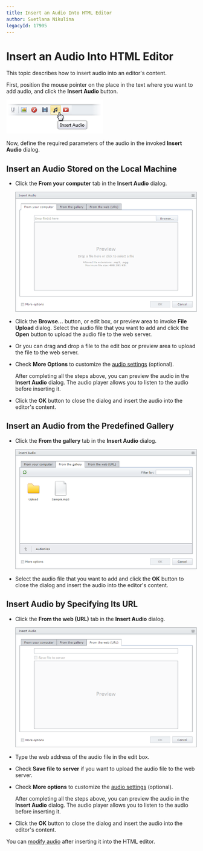 ```yaml
---
title: Insert an Audio Into HTML Editor
author: Svetlana Nikulina
legacyId: 17905
---
```

# Insert an Audio Into HTML Editor
This topic describes how to insert audio into an editor's content.

First, position the mouse pointer on the place in the text where you want to add audio, and click the **Insert Audio** button.

![EUD_InsertAudioButton](../../../images/img25639.png)

Now, define the required parameters of the audio in the invoked **Insert Audio** dialog.

## Insert an Audio Stored on the Local Machine
* Click the **From your computer** tab in the **Insert Audio** dialog.
	
	![EUD_InsertAudio_fromAudio](../../../images/img25643.png)
* Click the **Browse...** button, or edit box, or preview area to invoke **File Upload** dialog. Select the audio file that you want to add and click the **Open** button to upload the audio file to the web server.
* Or you can drag and drop a file to the edit box or preview area to upload the file to the web server.
* Check **More Options** to customize the [audio settings](audio-settings.md) (optional).
	
	After completing all the steps above, you can preview the audio in the **Insert Audio** dialog. The audio player allows you to listen to the audio before inserting it.
* Click the **OK** button to close the dialog and insert the audio into the editor's content.

## Insert an Audio from the Predefined Gallery
* Click the **From the gallery** tab in the **Insert Audio** dialog.
	
	![EUD_InsertAudio_fromGallery](../../../images/img118703.png)
* Select the audio file that you want to add and click the **OK** button to close the dialog and insert the audio into the editor's content.

## Insert Audio by Specifying Its URL
* Click the **From the web (URL)** tab in the **Insert Audio** dialog.
	
	![EUD_InsertAudio_Dialog](../../../images/img25640.png)
* Type the web address of the audio file in the edit box.
* Check **Save file to server** if you want to upload the audio file to the web server.
* Check **More options** to customize the [audio settings](audio-settings.md) (optional).
	
	After completing all the steps above, you can preview the audio in the **Insert Audio** dialog. The audio player allows you to listen to the audio before inserting it.
* Click the **OK** button to close the dialog and insert the audio into the editor's content.

You can [modify audio](modify-audio-settings-in-html-editor.md) after inserting it into the HTML editor.